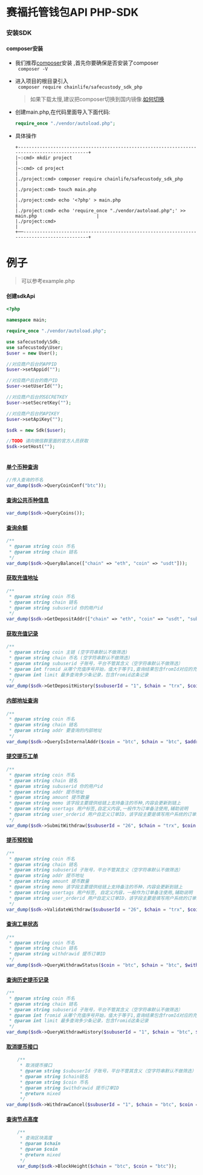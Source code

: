 # 赛福托管钱包API PHP-SDK

### 安装SDK

#### composer安装
- 我们推荐[composer](https://www.phpcomposer.com/)安装 ,首先你要确保是否安装了composer  
    `` composer -V``

- 进入项目的根目录引入  
    ``` composer require chainlife/safecustody_sdk_php```
    > 如果下载太慢,建议把composer切换到国内镜像.[如何切换](https://pkg.phpcomposer.com/)  
                                                                
- 创建main.php,在代码里面导入下面代码:
    ```php
    require_once "./vendor/autoload.php";
    ```   
   
- 具体操作  
  ```
  +---------------------------------------------------------------------------------------------+
  |~:cmd> mkdir project                                                                         |
  |~:cmd> cd project                                                                            |
  |./project:cmd> composer require chainlife/safecustody_sdk_php                                |
  |./project:cmd> touch main.php                                                                |
  |./project:cmd> echo '<?php' > main.php                                                       |
  |./project:cmd> echo 'require_once "./vendor/autoload.php";' >> main.php                      |
  |./project:cmd>                                                                               |
  +──-------------------------------------------------------------------------------------------+ 
    ```        
  
# 例子
> 可以参考example.php  

#### 创建sdkApi
 ```php
<?php

namespace main;

require_once "./vendor/autoload.php";

use safecustody\Sdk;
use safecustody\User;
$user = new User();

//对应商户后台的APPID
$user->setAppid("");

//对应商户后台的商户ID
$user->setUserId("");

//对应商户后台的SECRETKEY
$user->setSecretKey("");

//对应商户后台的APIKEY
$user->setApiKey("");

$sdk = new Sdk($user);

//TODO 请向微信群里面的官方人员获取
$sdk->setHost("");   
   
``` 

#### [单个币种查询](https://github.com/chainlife-doc/wallet-api/blob/master/%E5%8D%95%E5%B8%81%E7%A7%8D%E4%BF%A1%E6%81%AF%E6%9F%A5%E8%AF%A2.md)

```php
//传入查询的币名
var_dump($sdk->QueryCoinConf("btc"));
```

#### [查询公共币种信息](https://github.com/chainlife-doc/wallet-api/blob/master/%E6%9F%A5%E8%AF%A2%E5%B8%81%E7%A7%8D%E4%BF%A1%E6%81%AF.md)
```php
var_dump($sdk->QueryCoins());
```

#### [查询余额](https://github.com/chainlife-doc/wallet-api/blob/master/%E6%9F%A5%E8%AF%A2%E4%BD%99%E9%A2%9D.md)
```php
/**
 * @param string coin 币名
 * @param string chain 链名
 */
var_dump($sdk->QueryBalance(["chain" => "eth", "coin" => "usdt"]));
```

#### [获取充值地址](https://github.com/chainlife-doc/wallet-api/blob/master/deposit/%E8%8E%B7%E5%8F%96%E5%85%85%E5%80%BC%E5%9C%B0%E5%9D%80.md)
```php
/**
 * @param string coin 币名
 * @param string chain 链名
 * @param string subuserid 你的用户id
 */
var_dump($sdk->GetDepositAddr(["chain" => "eth", "coin" => "usdt", "subuserid"=>"1"]));
```

#### [获取充值记录](https://github.com/chainlife-doc/wallet-api/blob/master/deposit/%E8%8E%B7%E5%8F%96%E5%85%85%E5%80%BC%E8%AE%B0%E5%BD%95.md)
```php
/**
 * @param string coin 主链 (空字符串默认不做筛选)
 * @param string chain 币名 (空字符串默认不做筛选) 
 * @param string subuserid 子账号，平台不管其含义（空字符串默认不做筛选）
 * @param int fromid 从哪个充值序号开始，值大于等于1,查询结果包含fromId对应的充值记录
 * @param int limit 最多查询多少条记录，包含fromid这条记录
 */
var_dump($sdk->GetDepositHistory($subuserId = "1", $chain = "trx", $coin = "trx", $fromid = 1, $limit = 100));
```

#### [内部地址查询](https://github.com/chainlife-doc/wallet-api/blob/master/internal-addr/%E5%86%85%E9%83%A8%E5%9C%B0%E5%9D%80%E6%9F%A5%E8%AF%A2.md)
```php
/**
 * @param string coin 币名
 * @param string chain 链名
 * @param string addr 要查询的内部地址
 */
var_dump($sdk->QueryIsInternalAddr($coin = "btc", $chain = "btc", $addr = ""));
```

#### [提交提币工单](https://github.com/chainlife-doc/wallet-api/blob/master/withdraw/%E6%8F%90%E4%BA%A4%E6%8F%90%E5%B8%81%E5%B7%A5%E5%8D%95.md)
```php
/**
 * @param string coin 币名
 * @param string chain 链名
 * @param string subuserid 你的用户id
 * @param string addr 提币地址
 * @param string amount 提币数量
 * @param string memo 该字段主要提供给链上支持备注的币种,内容会更新到链上
 * @param string usertags 用户标签,自定义内容,一般作为订单备注使用,辅助说明
 * @param string user_orderid 用户自定义订单ID，该字段主要是填写用户系统的订单流水号，字段具有唯一性（可选字段)  
 */
var_dump($sdk->SubmitWithdraw($subuserId = "26", $chain = "trx", $coin = "trx", $addr = "", $amount = "10", $memo = "test", $usertags = "my",$userOrderid=""));
```

#### [提币预校验](https://github.com/chainlife-doc/wallet-api/blob/master/withdraw/%E6%8F%90%E5%B8%81%E9%A2%84%E6%A0%A1%E9%AA%8C%E6%8E%A5%E5%8F%A3.md)
```php
/**
 * @param string coin 币名
 * @param string chain 链名
 * @param string subuserid 子账号，平台不管其含义（空字符串默认不做筛选）
 * @param string addr 提币地址
 * @param string amount 提币数量
 * @param string memo 该字段主要提供给链上支持备注的币种，内容会更新到链上   
 * @param string usertags 用户标签, 自定义内容，一般作为订单备注使用,辅助说明
 * @param string user_orderid 用户自定义订单ID，该字段主要是填写用户系统的订单流水号，字段具有唯一性（可选字段)
 */
var_dump($sdk->ValidateWithdraw($subuserId = "26", $chain = "trx", $coin = "trx", $addr = "", $amount = 0, $memo = "test", $usertags = "my",$userOrderid=""));
```

#### [查询工单状态](https://github.com/chainlife-doc/wallet-api/blob/master/withdraw/%E6%9F%A5%E8%AF%A2%E6%8F%90%E5%B8%81%E5%B7%A5%E5%8D%95%E7%8A%B6%E6%80%81.md)
```php
/**
 * @param string coin 币名
 * @param string chain 链名
 * @param string withdrawid 提币订单ID
 */
var_dump($sdk->QueryWithdrawStatus($coin = "btc", $chain = "btc", $withdrawid = "1"));
```

#### [查询历史提币记录](https://github.com/chainlife-doc/wallet-api/blob/master/withdraw/%E6%9F%A5%E8%AF%A2%E6%8F%90%E5%B8%81%E8%AE%B0%E5%BD%95.md)
```php
/**
 * @param string coin 币名
 * @param string chain 链名
 * @param string subuserid 子账号，平台不管其含义（空字符串默认不做筛选）
 * @param int fromid 从哪个充值序号开始，值大于等于1,查询结果包含fromId对应的充值记录
 * @param int limit 最多查询多少条记录，包含fromid这条记录
 */
var_dump($sdk->QueryWithdrawHistory($subuserId = "1", $chain = "btc", $coin = "btc", $fromid = 1, $limit = 100));
```

#### [取消提币接口](https://github.com/chainlife-doc/wallet-api/blob/master/withdraw/%E5%8F%96%E6%B6%88%E6%8F%90%E5%B8%81%E6%8E%A5%E5%8F%A3.md)
```php
    /**
     * 取消提币接口
     * @param string $subuserId 子账号，平台不管其含义（空字符串默认不做筛选）
     * @param string $chain链名
     * @param string $coin 币名
     * @param string $withdrawid 提币订单ID
     * @return mixed
     */
var_dump($sdk->WithdrawCancel($subuserId = "1", $chain = "btc", $coin = "btc", $withdrawid = "1"));
```

#### [查询节点高度](https://github.com/chainlife-doc/wallet-api/blob/master/%E6%9F%A5%E8%AF%A2%E5%B8%81%E7%A7%8D%E8%8A%82%E7%82%B9%E9%AB%98%E5%BA%A6.md)
```php
    /**
     * 查询区块高度
     * @param $chain
     * @param $coin
     * @return mixed
     */
    var_dump($sdk->BlockHeight($chain = "btc", $coin = "btc"));
```
